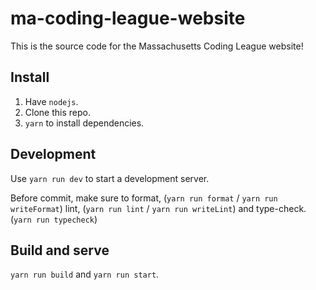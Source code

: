 # ma-coding-league-website

[//]: # ([![Deployed on Vercel]&#40;https://img.shields.io/badge/Deployed%20on-Vercel-blue?logo=vercel&#41;]&#40;https://awesome-arcade-extensions.vercel.app/&#41;)
[//]: # ([![Uptime]&#40;https://img.shields.io/uptimerobot/ratio/m794171188-6455a1d3da81f48d1cda84e9?label=Uptime&#41;]&#40;https://stats.uptimerobot.com/pjpkZH9Y0k&#41;)
[//]: # ([![Lint]&#40;https://github.com/LogicalSimulator/LogicalSimulator/actions/workflows/eslint.yml/badge.svg&#41;]&#40;https://github.com/UnsignedArduino/Awesome-Arcade-Extensions-Website/actions/workflows/eslint.yml&#41;)
[//]: # ([![Format]&#40;https://github.com/LogicalSimulator/LogicalSimulator/actions/workflows/prettier.yml/badge.svg?branch=main&#41;]&#40;https://github.com/UnsignedArduino/Awesome-Arcade-Extensions-Website/actions/workflows/prettier.yml&#41;)
[//]: # ([![CodeFactor]&#40;https://www.codefactor.io/repository/github/unsignedarduino/awesome-arcade-extensions-website/badge&#41;]&#40;https://www.codefactor.io/repository/github/unsignedarduino/awesome-arcade-extensions-website&#41;)
[//]: # ([![Contribute with Gitpod]&#40;https://img.shields.io/badge/Contribute%20with-Gitpod-908a85?logo=gitpod&#41;]&#40;https://gitpod.io/#https://github.com/UnsignedArduino/Awesome-Arcade-Extensions-Website/tree/staging&#41;)

This is the source code for the Massachusetts Coding League website!

## Install

1. Have `nodejs`.
2. Clone this repo.
3. `yarn` to install dependencies.

## Development

Use `yarn run dev` to start a development server.

Before commit, make sure to format, (`yarn run format` / `yarn run writeFormat`) lint, (`yarn run lint` / `yarn run writeLint`) and type-check. (`yarn run typecheck`)

## Build and serve

`yarn run build` and `yarn run start`.
